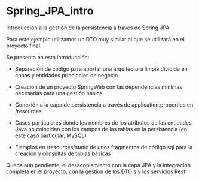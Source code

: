 # Spring_JPA_intro

Introduccion a la gestión de la persistencia a traves de Spring JPA.

Para este ejemplo utilizamos un DTO muy similar al que se utilizará en el proyecto final.

Se presenta en esta introducción:

* Separación de código para aportar una arquitectura limpia dividida en capas y entidades principales de negocio

* Creación de un proyecto SpringWeb con las dependencias mínimas necesarias para una gestión básica

* Conexión a la capa de persistencia a través de application.properties en /resources

* Casos particulares donde los nombres de los atributos de las entidades Java no coincidan con los campos de las tablas en la persistencia (en este caso particular, MySQL)

* Ejemplos en /resources/static de unos fragmentos de código sql para la creación y consultas de tablas básicas

Queda aun pendiente, el desacoplamiento con la capa JPA y la integración completa en el proyecto, con la gestión de los DTO's y los servicios Rest
